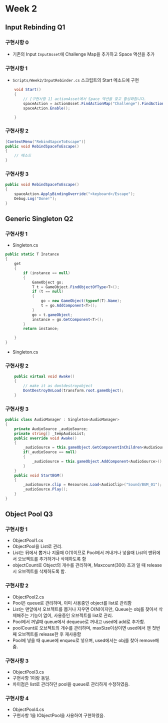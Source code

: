 # Week 2
## Input Rebinding Q1
### 구현사항 0
- 기존의 Input `InputAsset`에 Challenge Map을 추가하고 Space 액션을 추가  
### 구현사항 1
- `Scripts/Week2/InputRebinder.cs` 스크립트의 Start 메소드에 구현
```C#
	void Start()
	{
		// [구현사항 1] actionAsset에서 Space 액션을 찾고 활성화합니다.
		spaceAction = actionAsset.FindActionMap("Challenge").FindAction("Space");
		spaceAction.Enable();

	}
```

### 구현사항 2
```C#
[ContextMenu("RebindSapceToEscape")]
public void RebindSpaceToEscape()
{
    // 매소드
}
```

### 구현사항 3
```C#
public void RebindSpaceToEscape()
{
	spaceAction.ApplyBindingOverride("<keyboard>/Escape");
	Debug.Log("Done!");
}
```

## Generic Singleton Q2
### 구현사항 1
- Singleton.cs
```C#
public static T Instance
{
	get
	{
		if (instance == null)
		{
			GameObject go;
			T t = GameObject.FindObjectOfType<T>();
			if (t == null)
			{
				go = new GameObject(typeof(T).Name);
				t = go.AddComponent<T>();
			}
			go = t.gameObject;
			instance = go.GetComponent<T>();
		}
		return instance;

	}
}
```
- Singleton.cs
### 구현사항 2
```C#
	public virtual void Awake()
	{
		// make it as dontdestroyobject
		DontDestroyOnLoad(transform.root.gameObject);
	}
```

### 구현사항 3
```C#
public class AudioManager : Singleton<AudioManager>
{
	private AudioSource _audioSource;
	private string[] _tempAudioList;
	public override void Awake()
	{
		_audioSource = this.gameObject.GetComponentInChildren<AudioSource>();
		if(_audioSource == null)
		{
			_audioSource = this.gameObject.AddComponent<AudioSource>();
		}
	}
	public void StartBGM()
	{
		_audioSource.clip = Resources.Load<AudioClip>("Sound/BGM_01");
		_audioSource.Play();
	}
}
```

## Object Pool Q3

### 구현사항 1
- ObjectPool1.cs
- ObjectPool을 List로 관리.
- List는 뒤에서 뽑거나 지울때 O(1)이므로 Pool에서 꺼내거나 넣을때 List의 맨뒤에서 오브젝트를 추가하거나 삭제하도록 함
- objectCount로 Object의 개수를 관리하며, Maxcount(300) 초과 일 때 release시 오브젝트를 삭제하도록 함.

### 구현사항 2
- ObjectPool2.cs
- Pool은 queue로 관리하며, 이미 사용중인 object를 list로 관리함
- List는 맨앞에서 오브젝트를 뽑거나 지우면 O(N)이지만, Queue는 obj를 찾아서 삭제해주는 기능이 없어, 사용중인 오브젝트를 list로 관리.
- Pool에서 꺼낼때 queue에서 dequeue로 꺼내고 used에 add로 추가함.
- poolCount로 오브젝트의 개수를 관리하며, maxSize이상이면 used에서 맨 첫번째 오브젝트를 release한 후 재사용함
- Pool에 넣을 때 queue에 enqueu로 넣으며, used에서는 obj를 찾아 remove해줌.
### 구현사항 3
- ObjectPool3.cs
- 구현사항 1이랑 동일.
- 차이점은 list로 관리하던 pool을 queue로 관리하게 수정하였음.
### 구현사항 4
- ObjectPool4.cs
- 구현사항 1을 IObjectPool을 사용하여 구현하였음.